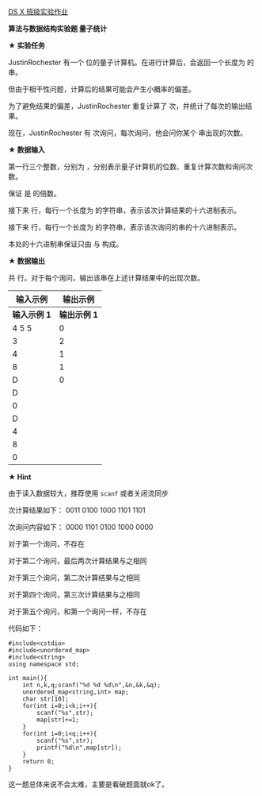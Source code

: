 [DS X 班级实验作业](http://ds.fzu.edu.cn/std/exp/bf5279a1-1205-4fac-86cd-dc2b5a821f48/a4e9a81c-a3c0-4a24-8873-475d9220bab5/3a4d72a3-54c3-4d4d-8335-8d6c4035aee3)

**算法与数据结构实验题 量子统计**

**★ 实验任务**

JustinRochester 有一个 位的量子计算机。在进行计算后，会返回一个长度为 的 串。

但由于相干性问题，计算后的结果可能会产生小概率的偏差。

为了避免结果的偏差，JustinRochester 重复计算了 次，并统计了每次的输出结果。

现在，JustinRochester 有 次询问，每次询问，他会问你某个 串出现的次数。

**★ 数据输入**

第一行三个整数，分别为 ，分别表示量子计算机的位数、重复计算次数和询问次数。

保证 是 的倍数。

接下来 行，每行一个长度为 的字符串，表示该次计算结果的十六进制表示。

接下来 行，每行一个长度为 的字符串，表示该次询问的串的十六进制表示。

本处的十六进制串保证只由 与 构成。

**★ 数据输出**

共 行。对于每个询问，输出该串在上述计算结果中的出现次数。

|**输入示例**|**输出示例**|
|---|---|
|**输入示例 1**|**输出示例 1**|
|4 5 5|0|
|3|2|
|4|1|
|8|1|
|D|0|
|D||
|0||
|D||
|4||
|8||
|0||

**★ Hint**

由于读入数据较大，推荐使用 `scanf` 或者关闭流同步

次计算结果如下： 0011 0100 1000 1101 1101

次询问内容如下： 0000 1101 0100 1000 0000

对于第一个询问，不存在

对于第二个询问，最后两次计算结果与之相同

对于第三个询问，第二次计算结果与之相同

对于第四个询问，第三次计算结果与之相同

对于第五个询问，和第一个询问一样，不存在

代码如下：

```
#include<cstdio>
#include<unordered_map>
#include<string>
using namespace std;

int main(){
    int n,k,q;scanf("%d %d %d\n",&n,&k,&q);
    unordered_map<string,int> map;
    char str[10];
    for(int i=0;i<k;i++){
        scanf("%s",str);
        map[str]+=1;
    }
    for(int i=0;i<q;i++){
        scanf("%s",str);
        printf("%d\n",map[str]);
    }
    return 0;
}
```

这一题总体来说不会太难，主要是看破题面就ok了。

